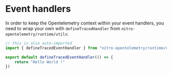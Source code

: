 # Event handlers

In order to keep the Opentelemetry context within your event handlers, you need to wrap your own with `defineTracedHandler` from `nitro-opentelemetry/runtime/utils`:

```ts
// this is also auto-imported
import { defineTracedEventHandler } from "nitro-opentelemetry/runtime/utils"

export default defineTracedEventHandler(() => {
    return "Hello World !"
})
```
